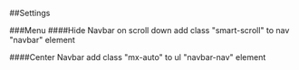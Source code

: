 ##Settings

###Menu
####Hide Navbar on scroll down
add class "smart-scroll" to nav "navbar" element

####Center Navbar
add class "mx-auto" to ul "navbar-nav" element
